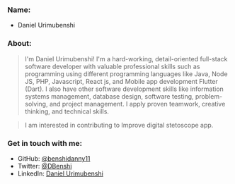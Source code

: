 
### Name:
- Daniel Urimubenshi
### About:

> I'm Daniel Urimubenshi! I'm a hard-working, detail-oriented full-stack software developer with valuable professional skills such as programming using different programming languages like Java, Node JS, PHP, Javascript, React js, and Mobile app development Flutter (Dart). I also have other software development skills like information systems management, database design, software testing, problem-solving, and project management. I apply proven teamwork, creative thinking, and technical skills. 

> I am interested in contributing to Improve digital stetoscope app.

### Get in touch with me:
- GitHub: [@benshidanny11](https://github.com/bensidanny11)
- Twitter: [@DBenshi](https://twitter.com/DBenshi)
- LinkedIn: [Daniel Urimubenshi](https://www.linkedin.com/in/danielurimubenshi/)





